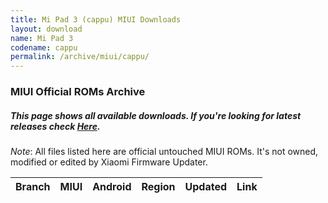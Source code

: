 ```yaml
---
title: Mi Pad 3 (cappu) MIUI Downloads
layout: download
name: Mi Pad 3
codename: cappu
permalink: /archive/miui/cappu/
---
```

### MIUI Official ROMs Archive
##### This page shows all available downloads. If you're looking for latest releases check [Here](/miui/cappu/).
*Note*: All files listed here are official untouched MIUI ROMs. It's not owned, modified or edited by Xiaomi Firmware Updater.

<div class="table-responsive-md" id="table-wrapper">
<table id="miui" class="compact table table-striped table-hover table-sm">
    <thead class="thead-dark">
        <tr>
            <th>Branch</th>
            <th>MIUI</th>
            <th>Android</th>
            <th>Region</th>
            <th>Updated</th>
            <th>Link</th>
        </tr>
    </thead>
    <script>loadMiuiArchive('cappu')</script>
</table>
</div>


